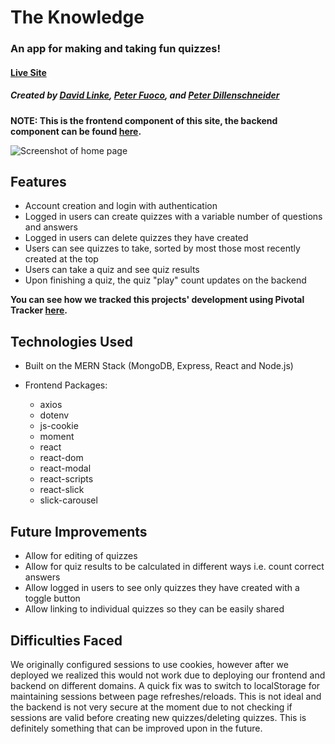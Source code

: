# The Knowledge

### An app for making and taking fun quizzes!

#### [Live Site](http://theknowledge.surge.sh)

##### Created by [David Linke](https://github.com/davidlinke), [Peter Fuoco](https://github.com/peterfuoco), and [Peter Dillenschneider](https://github.com/pdcoding)

**NOTE: This is the frontend component of this site, the backend component can be found [here](https://github.com/pdcoding/theknowledge-backend).**

![Screenshot of home page](https://i.imgur.com/qCDigGV.png)

## Features

- Account creation and login with authentication
- Logged in users can create quizzes with a variable number of questions and answers
- Logged in users can delete quizzes they have created
- Users can see quizzes to take, sorted by most those most recently created at the top
- Users can take a quiz and see quiz results
- Upon finishing a quiz, the quiz "play" count updates on the backend

**You can see how we tracked this projects' development using Pivotal Tracker [here](https://www.pivotaltracker.com/n/projects/2387552).**

## Technologies Used

- Built on the MERN Stack (MongoDB, Express, React and Node.js)

- Frontend Packages:

  - axios
  - dotenv
  - js-cookie
  - moment
  - react
  - react-dom
  - react-modal
  - react-scripts
  - react-slick
  - slick-carousel

## Future Improvements

- Allow for editing of quizzes
- Allow for quiz results to be calculated in different ways i.e. count correct answers
- Allow logged in users to see only quizzes they have created with a toggle button
- Allow linking to individual quizzes so they can be easily shared

## Difficulties Faced

We originally configured sessions to use cookies, however after we deployed we realized this would not work due to deploying our frontend and backend on different domains. A quick fix was to switch to localStorage for maintaining sessions between page refreshes/reloads. This is not ideal and the backend is not very secure at the moment due to not checking if sessions are valid before creating new quizzes/deleting quizzes. This is definitely something that can be improved upon in the future.

